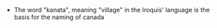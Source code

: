 - The word "kanata", meaning "village" in the Iroquis' language is the basis for the naming of canada